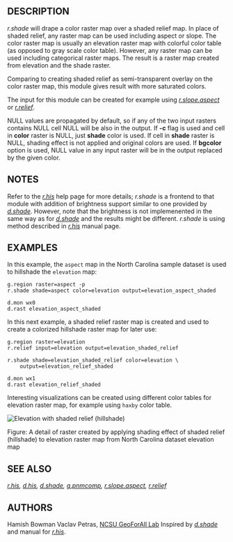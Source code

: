 ## DESCRIPTION

*r.shade* will drape a color raster map over a shaded relief map. In
place of shaded relief, any raster map can be used including aspect or
slope. The color raster map is usually an elevation raster map with
colorful color table (as opposed to gray scale color table). However,
any raster map can be used including categorical raster maps. The result
is a raster map created from elevation and the shade raster.

Comparing to creating shaded relief as semi-transparent overlay on the
color raster map, this module gives result with more saturated colors.

The input for this module can be created for example using
*[r.slope.aspect](r.slope.aspect.md)* or *[r.relief](r.relief.md)*.

NULL values are propagated by default, so if any of the two input
rasters contains NULL cell NULL will be also in the output. If **-c**
flag is used and cell in **color** raster is NULL, just **shade** color
is used. If cell in **shade** raster is NULL, shading effect is not
applied and original colors are used. If **bgcolor** option is used,
NULL value in any input raster will be in the output replaced by the
given color.

## NOTES

Refer to the *[r.his](r.his.md)* help page for more details; *r.shade*
is a frontend to that module with addition of brightness support similar
to one provided by *[d.shade](d.shade.md)*. However, note that the
brightness is not implemenented in the same way as for
*[d.shade](d.shade.md)* and the results might be different. *r.shade* is
using method described in *[r.his](r.his.md)* manual page.

## EXAMPLES

In this example, the `aspect` map in the North Carolina sample dataset
is used to hillshade the `elevation` map:

```shell
g.region raster=aspect -p
r.shade shade=aspect color=elevation output=elevation_aspect_shaded

d.mon wx0
d.rast elevation_aspect_shaded
```

In this next example, a shaded relief raster map is created and used to
create a colorized hillshade raster map for later use:

```shell
g.region raster=elevation
r.relief input=elevation output=elevation_shaded_relief

r.shade shade=elevation_shaded_relief color=elevation \
    output=elevation_relief_shaded

d.mon wx1
d.rast elevation_relief_shaded
```

Interesting visualizations can be created using different color tables
for elevation raster map, for example using `haxby` color table.

![Elevation with shaded relief (hillshade)](rshade.png)

Figure: A detail of raster created by applying shading effect of shaded
relief (hillshade) to elevation raster map from North Carolina dataset
elevation map

## SEE ALSO

*[r.his](r.his.md), [d.his](d.his.md), [d.shade](d.shade.md),
[g.pnmcomp](g.pnmcomp.md), [r.slope.aspect](r.slope.aspect.md),
[r.relief](r.relief.md)*

## AUTHORS

Hamish Bowman
Vaclav Petras, [NCSU GeoForAll
Lab](https://geospatial.ncsu.edu/geoforall/)
Inspired by *[d.shade](d.shade.md)* and manual for *[r.his](r.his.md)*.
